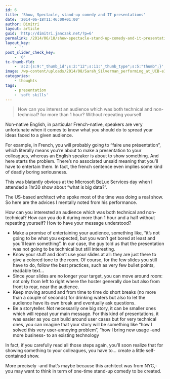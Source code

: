 ```yaml
---
id: 6
title: 'Show, Spectacle, stand-up comedy and IT presentations'
date: '2014-06-18T11:46:00+01:00'
author: Dimitri
layout: article
guid: 'http://dimitri.janczak.net/?p=6'
permalink: /2014/06/18/show-spectacle-stand-up-comedy-and-it-presentations/
layout_key:
    - ''
post_slider_check_key:
    - '0'
tc-thumb-fld:
    - 'a:2:{s:9:"_thumb_id";s:2:"12";s:11:"_thumb_type";s:5:"thumb";}'
image: /wp-content/uploads/2014/08/Sarah_Silverman_performing_at_UCB-e1410861490263.jpg
categories:
    - thoughts
tags:
    - presentation
    - 'soft skills'
---
```


> How can you interest an audience which was both technical and non-technical? for more than 1 hour? Without repeating yourself

Non-native English, in particular French-native, speakers are very unfortunate when it comes to know what you should do to spread your ideas faced to a given audience.

For example, in French, you will probably going to “faire une présentation”, which literally means you’re about to make a presentation to your colleagues, whereas an English speaker is about to show something. And here starts the problem. There’s no associated unsaid meaning that you’ll have to entertain them. In fact, the french sentence even implies some kind of deadly boring seriousness.

This was blatantly obvious at the Microsoft BeLux Services day when I attended a 1hr30 show about “what is big data?”.

The US-based architect who spoke most of the time was doing a real show. So here are the advices I mentally noted from his performance.

How can you interested an audience which was both technical and non-technical? How can you do it during more than 1 hour and a half without repeating yourself? How to have your message understood?

- Make a promise of entertaining your audience, something like, “it’s not going to be what you expected, but you won’t get bored at least and you’ll learn something”. In our case, the guy told us that the presentation was not going to be technical but still interesting.
- Know your stuff and don’t use your slides at all: they are just there to give a colored tone to the room. Of course, for the few slides you still have to do, follow the best practices, such as very few bullet points, readable text…
- Since your slides are no longer your target, you can move around room: not only from left to right where the hoster generally doe but also from front to rear, near the audience.
- Keep moving around and from time to time do short breaks (no more than a couple of seconds) for drinking waters but also to let the audience have its own break and eventually ask questions.
- Be a storyteller. Not necessarily one big story, it can be smaller ones which will repeat your main message. For this kind of presentations, it was easier as you can build around user cases but for very technical ones, you can imagine that your story will be something like “how I solved this very user-annoying problem”, “how I bring new usage -and more business- to an existing technology

In fact, if you carefully read all those steps again, you’ll soon realize that for showing something to your colleagues, you have to… create a little self-contained show.

More precisely -and that’s maybe because this architect was from NYC,- you may want to think in term of one-time stand-up comedy to be created.